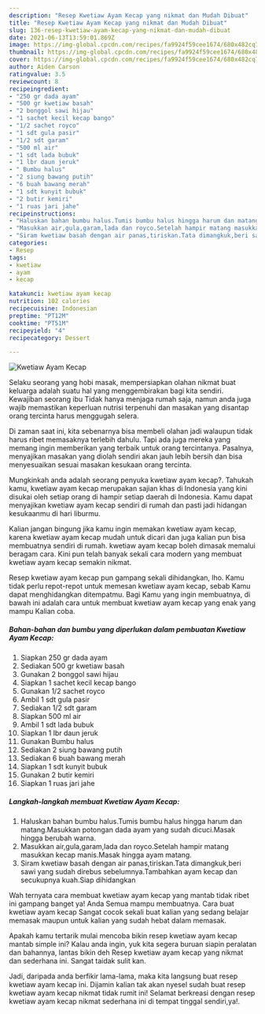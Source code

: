 ```yaml
---
description: "Resep Kwetiaw Ayam Kecap yang nikmat dan Mudah Dibuat"
title: "Resep Kwetiaw Ayam Kecap yang nikmat dan Mudah Dibuat"
slug: 136-resep-kwetiaw-ayam-kecap-yang-nikmat-dan-mudah-dibuat
date: 2021-06-13T13:59:01.869Z
image: https://img-global.cpcdn.com/recipes/fa9924f59cee1674/680x482cq70/kwetiaw-ayam-kecap-foto-resep-utama.jpg
thumbnail: https://img-global.cpcdn.com/recipes/fa9924f59cee1674/680x482cq70/kwetiaw-ayam-kecap-foto-resep-utama.jpg
cover: https://img-global.cpcdn.com/recipes/fa9924f59cee1674/680x482cq70/kwetiaw-ayam-kecap-foto-resep-utama.jpg
author: Aiden Carson
ratingvalue: 3.5
reviewcount: 8
recipeingredient:
- "250 gr dada ayam"
- "500 gr kwetiaw basah"
- "2 bonggol sawi hijau"
- "1 sachet kecil kecap bango"
- "1/2 sachet royco"
- "1 sdt gula pasir"
- "1/2 sdt garam"
- "500 ml air"
- "1 sdt lada bubuk"
- "1 lbr daun jeruk"
- " Bumbu halus"
- "2 siung bawang putih"
- "6 buah bawang merah"
- "1 sdt kunyit bubuk"
- "2 butir kemiri"
- "1 ruas jari jahe"
recipeinstructions:
- "Haluskan bahan bumbu halus.Tumis bumbu halus hingga harum dan matang.Masukkan potongan dada ayam yang sudah dicuci.Masak hingga berubah warna."
- "Masukkan air,gula,garam,lada dan royco.Setelah hampir matang masukkan kecap manis.Masak hingga ayam matang."
- "Siram kwetiaw basah dengan air panas,tiriskan.Tata dimangkuk,beri sawi yang sudah direbus sebelumnya.Tambahkan ayam kecap dan secukupnya kuah.Siap dihidangkan"
categories:
- Resep
tags:
- kwetiaw
- ayam
- kecap

katakunci: kwetiaw ayam kecap 
nutrition: 102 calories
recipecuisine: Indonesian
preptime: "PT12M"
cooktime: "PT51M"
recipeyield: "4"
recipecategory: Dessert

---
```



![Kwetiaw Ayam Kecap](https://img-global.cpcdn.com/recipes/fa9924f59cee1674/680x482cq70/kwetiaw-ayam-kecap-foto-resep-utama.jpg)

Selaku seorang yang hobi masak, mempersiapkan olahan nikmat buat keluarga adalah suatu hal yang menggembirakan bagi kita sendiri. Kewajiban seorang ibu Tidak hanya menjaga rumah saja, namun anda juga wajib memastikan keperluan nutrisi terpenuhi dan masakan yang disantap orang tercinta harus menggugah selera.

Di zaman  saat ini, kita sebenarnya bisa membeli olahan jadi walaupun tidak harus ribet memasaknya terlebih dahulu. Tapi ada juga mereka yang memang ingin memberikan yang terbaik untuk orang tercintanya. Pasalnya, menyajikan masakan yang diolah sendiri akan jauh lebih bersih dan bisa menyesuaikan sesuai masakan kesukaan orang tercinta. 



Mungkinkah anda adalah seorang penyuka kwetiaw ayam kecap?. Tahukah kamu, kwetiaw ayam kecap merupakan sajian khas di Indonesia yang kini disukai oleh setiap orang di hampir setiap daerah di Indonesia. Kamu dapat menyajikan kwetiaw ayam kecap sendiri di rumah dan pasti jadi hidangan kesukaanmu di hari liburmu.

Kalian jangan bingung jika kamu ingin memakan kwetiaw ayam kecap, karena kwetiaw ayam kecap mudah untuk dicari dan juga kalian pun bisa membuatnya sendiri di rumah. kwetiaw ayam kecap boleh dimasak memalui beragam cara. Kini pun telah banyak sekali cara modern yang membuat kwetiaw ayam kecap semakin nikmat.

Resep kwetiaw ayam kecap pun gampang sekali dihidangkan, lho. Kamu tidak perlu repot-repot untuk memesan kwetiaw ayam kecap, sebab Kamu dapat menghidangkan ditempatmu. Bagi Kamu yang ingin membuatnya, di bawah ini adalah cara untuk membuat kwetiaw ayam kecap yang enak yang mampu Kalian coba.

<!--inarticleads1-->

##### Bahan-bahan dan bumbu yang diperlukan dalam pembuatan Kwetiaw Ayam Kecap:

1. Siapkan 250 gr dada ayam
1. Sediakan 500 gr kwetiaw basah
1. Gunakan 2 bonggol sawi hijau
1. Siapkan 1 sachet kecil kecap bango
1. Gunakan 1/2 sachet royco
1. Ambil 1 sdt gula pasir
1. Sediakan 1/2 sdt garam
1. Siapkan 500 ml air
1. Ambil 1 sdt lada bubuk
1. Siapkan 1 lbr daun jeruk
1. Gunakan  Bumbu halus
1. Sediakan 2 siung bawang putih
1. Sediakan 6 buah bawang merah
1. Siapkan 1 sdt kunyit bubuk
1. Gunakan 2 butir kemiri
1. Siapkan 1 ruas jari jahe




<!--inarticleads2-->

##### Langkah-langkah membuat Kwetiaw Ayam Kecap:

1. Haluskan bahan bumbu halus.Tumis bumbu halus hingga harum dan matang.Masukkan potongan dada ayam yang sudah dicuci.Masak hingga berubah warna.
1. Masukkan air,gula,garam,lada dan royco.Setelah hampir matang masukkan kecap manis.Masak hingga ayam matang.
1. Siram kwetiaw basah dengan air panas,tiriskan.Tata dimangkuk,beri sawi yang sudah direbus sebelumnya.Tambahkan ayam kecap dan secukupnya kuah.Siap dihidangkan




Wah ternyata cara membuat kwetiaw ayam kecap yang mantab tidak ribet ini gampang banget ya! Anda Semua mampu membuatnya. Cara buat kwetiaw ayam kecap Sangat cocok sekali buat kalian yang sedang belajar memasak maupun untuk kalian yang sudah hebat dalam memasak.

Apakah kamu tertarik mulai mencoba bikin resep kwetiaw ayam kecap mantab simple ini? Kalau anda ingin, yuk kita segera buruan siapin peralatan dan bahannya, lantas bikin deh Resep kwetiaw ayam kecap yang nikmat dan sederhana ini. Sangat taidak sulit kan. 

Jadi, daripada anda berfikir lama-lama, maka kita langsung buat resep kwetiaw ayam kecap ini. Dijamin kalian tak akan nyesel sudah buat resep kwetiaw ayam kecap nikmat tidak rumit ini! Selamat berkreasi dengan resep kwetiaw ayam kecap nikmat sederhana ini di tempat tinggal sendiri,ya!.

